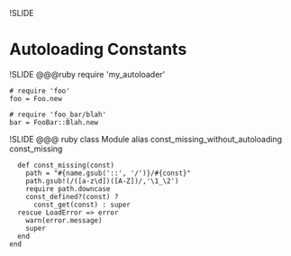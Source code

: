 !SLIDE
# Autoloading Constants #

!SLIDE
    @@@ruby
    require 'my_autoloader'
    
    # require 'foo'
    foo = Foo.new
    
    # require 'foo_bar/blah'
    bar = FooBar::Blah.new

!SLIDE
    @@@ ruby
    class Module
      alias const_missing_without_autoloading \
        const_missing
    
      def const_missing(const)
        path = "#{name.gsub('::', '/')}/#{const}"
        path.gsub!(/([a-z\d])([A-Z])/,'\1_\2')
        require path.downcase
        const_defined?(const) ?
          const_get(const) : super
      rescue LoadError => error
        warn(error.message)
        super
      end
    end